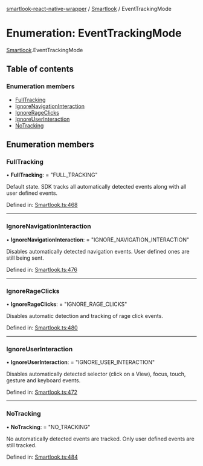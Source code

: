 [smartlook-react-native-wrapper](../README.md) / [Smartlook](../modules/smartlook.md) / EventTrackingMode

# Enumeration: EventTrackingMode

[Smartlook](../modules/smartlook.md).EventTrackingMode

## Table of contents

### Enumeration members

- [FullTracking](smartlook.eventtrackingmode.md#fulltracking)
- [IgnoreNavigationInteraction](smartlook.eventtrackingmode.md#ignorenavigationinteraction)
- [IgnoreRageClicks](smartlook.eventtrackingmode.md#ignorerageclicks)
- [IgnoreUserInteraction](smartlook.eventtrackingmode.md#ignoreuserinteraction)
- [NoTracking](smartlook.eventtrackingmode.md#notracking)

## Enumeration members

### FullTracking

• **FullTracking**: = "FULL\_TRACKING"

Default state. SDK tracks all automatically detected events along with all user defined events.

Defined in: [Smartlook.ts:468](https://github.com/smartlook/smartlook-react-native-bridge/blob/68bf3ba/src/Smartlook.ts#L468)

___

### IgnoreNavigationInteraction

• **IgnoreNavigationInteraction**: = "IGNORE\_NAVIGATION\_INTERACTION"

Disables automatically detected navigation events. User defined ones are still being sent.

Defined in: [Smartlook.ts:476](https://github.com/smartlook/smartlook-react-native-bridge/blob/68bf3ba/src/Smartlook.ts#L476)

___

### IgnoreRageClicks

• **IgnoreRageClicks**: = "IGNORE\_RAGE\_CLICKS"

Disables automatic detection and tracking of rage click events.

Defined in: [Smartlook.ts:480](https://github.com/smartlook/smartlook-react-native-bridge/blob/68bf3ba/src/Smartlook.ts#L480)

___

### IgnoreUserInteraction

• **IgnoreUserInteraction**: = "IGNORE\_USER\_INTERACTION"

Disables automatically detected selector (click on a View), focus, touch, gesture and keyboard events.

Defined in: [Smartlook.ts:472](https://github.com/smartlook/smartlook-react-native-bridge/blob/68bf3ba/src/Smartlook.ts#L472)

___

### NoTracking

• **NoTracking**: = "NO\_TRACKING"

No automatically detected events are tracked. Only user defined events are still tracked.

Defined in: [Smartlook.ts:484](https://github.com/smartlook/smartlook-react-native-bridge/blob/68bf3ba/src/Smartlook.ts#L484)
